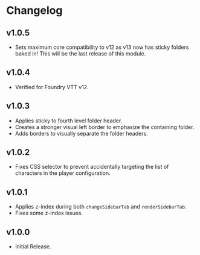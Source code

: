 # Changelog

## v1.0.5

- Sets maximum core compatibility to v12 as v13 now has sticky folders baked in! This will be the last release of this module.

## v1.0.4

- Verified for Foundry VTT v12.

## v1.0.3

- Applies sticky to fourth level folder header.
- Creates a stronger visual left border to emphasize the containing folder.
- Adds borders to visually separate the folder headers.

## v1.0.2

- Fixes CSS selector to prevent accidentally targeting the list of characters in the player configuration.

## v1.0.1

- Applies z-index during both `changeSidebarTab` and `renderSidebarTab`.
- Fixes some z-index issues.

## v1.0.0

- Initial Release.
